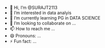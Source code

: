 - 👋 Hi, I’m @SURAJT2113
- 👀 I’m interested in data analyis
- 🌱 I’m currently learning PG in DATA SCIENCE
- 💞️ I’m looking to collaborate on ...
- 📫 How to reach me ...
- 😄 Pronouns: ...
- ⚡ Fun fact: ...

<!---
SURAJT2113/SURAJT2113 is a ✨ special ✨ repository because its `README.md` (this file) appears on your GitHub profile.
You can click the Preview link to take a look at your changes.
--->
